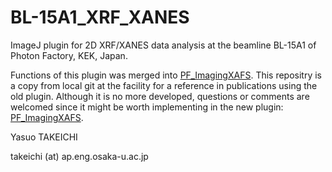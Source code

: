 # BL-15A1_XRF_XANES
ImageJ plugin for 2D XRF/XANES data analysis at the beamline BL-15A1 of Photon Factory, KEK, Japan.

Functions of this plugin was merged into [PF_ImagingXAFS](https://github.com/yasuotake1/PF_ImagingXAFS).
This repositry is a copy from local git at the facility for a reference in publications using the old plugin.
Although it is no more developed, questions or comments are welcomed since it might be worth implementing in the new plugin: [PF_ImagingXAFS](https://github.com/yasuotake1/PF_ImagingXAFS).

Yasuo TAKEICHI

takeichi (at) ap.eng.osaka-u.ac.jp
